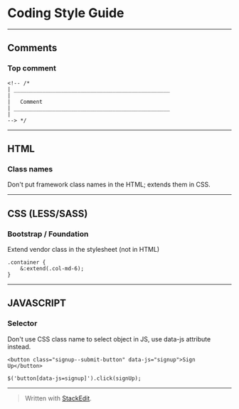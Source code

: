Coding Style Guide
==================

***

Comments
--------

### Top comment

```
<!-- /*
| _________________________________________________
|
|   Comment
| _________________________________________________
|
--> */
```

***

HTML
---------------

### Class names
Don't put framework class names in the HTML; extends them in CSS.

***

CSS (LESS/SASS)
---------------

### Bootstrap / Foundation

Extend vendor class in the stylesheet (not in HTML)
```
.container {
    &:extend(.col-md-6);
}
```

***

JAVASCRIPT
----------

### Selector
Don't use CSS class name to select object in JS, use data-js attribute instead.
```
<button class="signup--submit-button" data-js="signup">Sign Up</button>
```
```
$('button[data-js=signup]').click(signUp);
```

***
> Written with [StackEdit](https://stackedit.io/).
